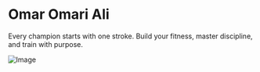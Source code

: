 
# Omar Omari Ali

Every champion starts with one stroke. Build your fitness, master discipline, and train with purpose.

![Image](https://github.com/user-attachments/assets/0624ff6e-c704-4d32-adeb-e3324f085f90)
